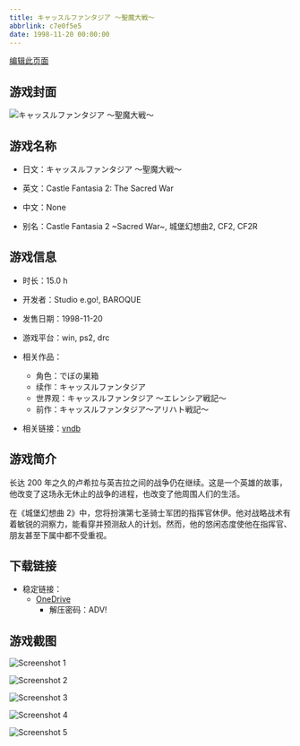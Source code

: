 ```yaml
---
title: キャッスルファンタジア ～聖魔大戦～
abbrlink: c7e0f5e5
date: 1998-11-20 00:00:00
---
```

[编辑此页面](https://github.com/ACG-3/ADV3-source/blob/main/source/_posts/games/%E3%82%AD%E3%83%A3%E3%83%83%E3%82%B9%E3%83%AB%E3%83%95%E3%82%A1%E3%83%B3%E3%82%BF%E3%82%B8%E3%82%A2%E3%80%9C%E3%82%A2%E3%83%AA%E3%83%8F%E3%83%88%E6%88%A6%E8%A8%98%E3%80%9C.md)

## 游戏封面

![キャッスルファンタジア ～聖魔大戦～](https://pan.timero.xyz/onedrive/img_lib_001/%E3%82%AD%E3%83%A3%E3%83%83%E3%82%B9%E3%83%AB%E3%83%95%E3%82%A1%E3%83%B3%E3%82%BF%E3%82%B8%E3%82%A2%E3%80%9C%E3%82%A2%E3%83%AA%E3%83%8F%E3%83%88%E6%88%A6%E8%A8%98%E3%80%9C_cover.avif)


## 游戏名称

- 日文：キャッスルファンタジア ～聖魔大戦～
- 英文：Castle Fantasia 2: The Sacred War
- 中文：None

- 别名：Castle Fantasia 2 ~Sacred War~, 城堡幻想曲2, CF2, CF2R


## 游戏信息

- 时长：15.0 h
- 开发者：Studio e.go!, BAROQUE
- 发售日期：1998-11-20
- 游戏平台：win, ps2, drc
- 相关作品：
   - 角色：でぼの巣箱
   - 续作：キャッスルファンタジア
   - 世界观：キャッスルファンタジア ～エレンシア戦記～
   - 前作：キャッスルファンタジア〜アリハト戦記〜

- 相关链接：[vndb](https://vndb.org/v106)


## 游戏简介

长达 200 年之久的卢希拉与英吉拉之间的战争仍在继续。这是一个英雄的故事，他改变了这场永无休止的战争的进程，也改变了他周围人们的生活。

在《城堡幻想曲 2》中，您将扮演第七圣骑士军团的指挥官休伊。他对战略战术有着敏锐的洞察力，能看穿并预测敌人的计划。然而，他的悠闲态度使他在指挥官、朋友甚至下属中都不受重视。


## 下载链接

- 稳定链接：
    - [OneDrive](https://pan.timero.xyz/onedrive/adv_lib_001/%E3%82%AD%E3%83%A3%E3%83%83%E3%82%B9%E3%83%AB%E3%83%95%E3%82%A1%E3%83%B3%E3%82%BF%E3%82%B8%E3%82%A2%E3%80%9C%E3%82%A2%E3%83%AA%E3%83%8F%E3%83%88%E6%88%A6%E8%A8%98%E3%80%9C)
        - 解压密码：ADV!



## 游戏截图


![Screenshot 1](https://pan.timero.xyz/onedrive/img_lib_001/%E3%82%AD%E3%83%A3%E3%83%83%E3%82%B9%E3%83%AB%E3%83%95%E3%82%A1%E3%83%B3%E3%82%BF%E3%82%B8%E3%82%A2%E3%80%9C%E3%82%A2%E3%83%AA%E3%83%8F%E3%83%88%E6%88%A6%E8%A8%98%E3%80%9C_Screenshot_1.avif)

![Screenshot 2](https://pan.timero.xyz/onedrive/img_lib_001/%E3%82%AD%E3%83%A3%E3%83%83%E3%82%B9%E3%83%AB%E3%83%95%E3%82%A1%E3%83%B3%E3%82%BF%E3%82%B8%E3%82%A2%E3%80%9C%E3%82%A2%E3%83%AA%E3%83%8F%E3%83%88%E6%88%A6%E8%A8%98%E3%80%9C_Screenshot_2.avif)

![Screenshot 3](https://pan.timero.xyz/onedrive/img_lib_001/%E3%82%AD%E3%83%A3%E3%83%83%E3%82%B9%E3%83%AB%E3%83%95%E3%82%A1%E3%83%B3%E3%82%BF%E3%82%B8%E3%82%A2%E3%80%9C%E3%82%A2%E3%83%AA%E3%83%8F%E3%83%88%E6%88%A6%E8%A8%98%E3%80%9C_Screenshot_3.avif)

![Screenshot 4](https://pan.timero.xyz/onedrive/img_lib_001/%E3%82%AD%E3%83%A3%E3%83%83%E3%82%B9%E3%83%AB%E3%83%95%E3%82%A1%E3%83%B3%E3%82%BF%E3%82%B8%E3%82%A2%E3%80%9C%E3%82%A2%E3%83%AA%E3%83%8F%E3%83%88%E6%88%A6%E8%A8%98%E3%80%9C_Screenshot_4.avif)

![Screenshot 5](https://pan.timero.xyz/onedrive/img_lib_001/%E3%82%AD%E3%83%A3%E3%83%83%E3%82%B9%E3%83%AB%E3%83%95%E3%82%A1%E3%83%B3%E3%82%BF%E3%82%B8%E3%82%A2%E3%80%9C%E3%82%A2%E3%83%AA%E3%83%8F%E3%83%88%E6%88%A6%E8%A8%98%E3%80%9C_Screenshot_5.avif)


